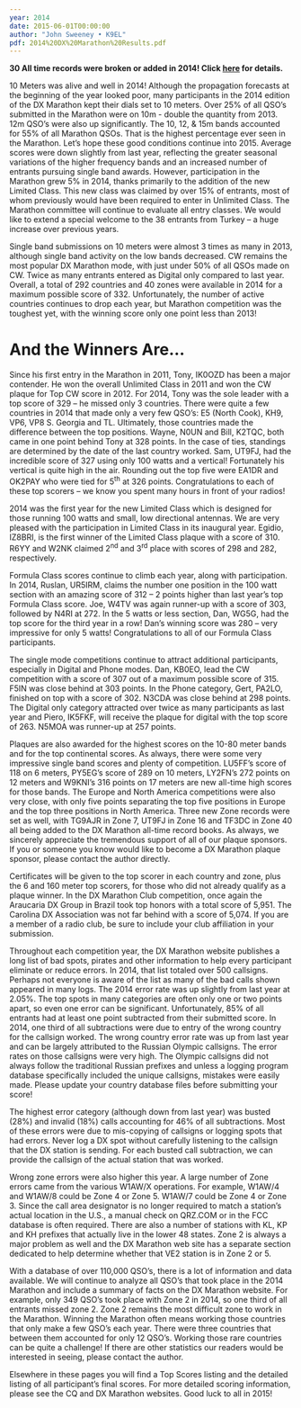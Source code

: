 ```yaml
---
year: 2014
date: 2015-06-01T00:00:00
author: "John Sweeney • K9EL"
pdf: 2014%20DX%20Marathon%20Results.pdf
---
```


**30 All time records were broken or added in 2014!
Click [here](records) for details.**


10 Meters	was alive and well in 2014! Although the propagation forecasts at the
beginning of the year looked poor, many participants in the 2014 edition
of the DX Marathon kept their dials set to 10 meters. Over 25% of all
QSO’s submitted in the Marathon were on 10m - double the quantity from
2013. 12m QSO’s were also up significantly. The 10, 12, &amp; 15m bands
accounted for 55% of all Marathon QSOs. That is the highest percentage
ever seen in the Marathon. Let’s hope these good conditions continue
into 2015. Average scores were down slightly from last year, reflecting
the greater seasonal variations of the higher frequency bands and an
increased number of entrants pursuing single band awards. However,
participation in the Marathon grew 5% in 2014, thanks primarily to the
addition of the new Limited Class. This new class was claimed by over
15% of entrants, most of whom previously would have been required to
enter in Unlimited Class. The Marathon committee will continue to
evaluate all entry classes. We would like to extend a special welcome
to the 38 entrants from Turkey – a huge increase over previous years.

Single band submissions on 10 meters were almost 3 times as many in 2013, although
single band activity on the low bands decreased. CW remains the most
popular DX Marathon mode, with just under 50% of all QSOs made on CW.
Twice as many entrants entered as Digital only compared to last year.
Overall, a total of 292 countries and 40 zones were available in 2014
for a maximum possible score of 332. Unfortunately, the number of
active countries continues to drop each year, but Marathon competition
was the toughest yet, with the winning score only one point less than
2013!

# And the Winners Are…

Since his first entry in the
Marathon in 2011, Tony, IK0OZD has been a major contender. He won the
overall Unlimited Class in 2011 and won the CW plaque for Top CW score
in 2012. For 2014, Tony was the sole leader with a top score of 329 –
he missed only 3 countries. There were quite a few countries in 2014
that made only a very few QSO’s: E5 (North Cook), KH9, VP6, VP8 S.
Georgia and TL. Ultimately, those countries made the difference between
the top positions. Wayne, N0UN and Bill, K2TQC, both came in one point
behind Tony at 328 points. In the case of ties, standings are
determined by the date of the last country worked. Sam, UT9FJ, had the
incredible score of 327 using only 100 watts and a vertical!
Fortunately his vertical is quite high in the air. Rounding out the top
five were EA1DR and OK2PAY who were tied for 5<sup>th</sup> at 326
points. Congratulations to each of these top scorers – we know you
spent many hours in front of your radios!

2014 was the first year for the new Limited Class which is designed for those running 100 watts and
small, low directional antennas. We are very pleased with the
participation in Limited Class in its inaugural year. Egidio, IZ8BRI,
is the first winner of the Limited Class plaque with a score of 310.
R6YY and W2NK claimed 2<sup>nd</sup> and 3<sup>rd</sup> place with
scores of 298 and 282, respectively.

Formula Class scores continue to climb each year, along with participation. In 2014, Ruslan,
UR5IRM, claims the number one position in the 100 watt section with an
amazing score of 312 – 2 points higher than last year’s top Formula
Class score. Joe, W4TV was again runner-up with a score of 303,
followed by N4RI at 272. In the 5 watts or less section, Dan, WG5G, had
the top score for the third year in a row! Dan’s winning score was 280
– very impressive for only 5 watts! Congratulations to all of our
Formula Class participants.

The single mode competitions continue to attract additional participants, especially in Digital and
Phone modes. Dan, KB0EO, lead the CW competition with a score of 307
out of a maximum possible score of 315. F5IN was close behind at 303
points. In the Phone category, Gert, PA2LO, finished on top with a
score of 302. N3CDA was close behind at 298 points. The Digital only
category attracted over twice as many participants as last year and
Piero, IK5FKF, will receive the plaque for digital with the top score of
263. N5MOA was runner-up at 257 points.

Plaques are also awarded for the highest scores on the 10-80 meter bands and for the top
continental scores. As always, there were some very impressive single
band scores and plenty of competition. LU5FF’s score of 118 on 6
meters, PY5EG’s score of 289 on 10 meters, LY2FN’s 272 points on 12
meters and W9KNI’s 316 points on 17 meters are new all-time high scores
for those bands. The Europe and North America competitions were also
very close, with only five points separating the top five positions in
Europe and the top three positions in North America. Three new Zone
records were set as well, with TG9AJR in Zone 7, UT9FJ in Zone 16 and
TF3DC in Zone 40 all being added to the DX Marathon all-time record
books. As always, we sincerely appreciate the tremendous support of all
of our plaque sponsors. If you or someone you know would like to become
a DX Marathon plaque sponsor, please contact the author directly.

Certificates will be given to the top scorer in each country and zone, plus the 6 and 160 meter top
scorers, for those who did not already qualify as a plaque winner. In
the DX Marathon Club competition, once again the Araucaria DX Group in
Brazil took top honors with a total score of 5,951. The Carolina DX
Association was not far behind with a score of 5,074. If you are a
member of a radio club, be sure to include your club affiliation in your
submission.

Throughout each competition year, the DX Marathon website publishes a long list of bad spots,
pirates and other information to help every participant eliminate or
reduce errors. In 2014, that list totaled over 500 callsigns. Perhaps
not everyone is aware of the list as many of the bad calls shown
appeared in many logs. The 2014 error rate was up slightly from last
year at 2.05%. The top spots in many categories are often only one or
two points apart, so even one error can be significant. Unfortunately,
85% of all entrants had at least one point subtracted from their
submitted score. In 2014, one third of all subtractions were due to
entry of the wrong country for the callsign worked. The wrong country
error rate was up from last year and can be largely attributed to the
Russian Olympic callsigns. The error rates on those callsigns were
very high. The Olympic callsigns did not always follow the traditional
Russian prefixes and unless a logging program database specifically
included the unique callsigns, mistakes were easily made. Please update
your country database files before submitting your score!

The highest error category (although down from last year) was busted (28%) and invalid (18%) calls
accounting for 46% of all subtractions. Most of these errors were due to
mis-copying of callsigns or logging spots that had errors. Never log a
DX spot without carefully listening to the callsign that the DX station
is sending. For each busted call subtraction, we can provide the
callsign of the actual station that was worked.

Wrong zone errors were also higher this year. A large number of Zone errors came from the various
W1AW/X operations. For example, W1AW/4 and W1AW/8 could be Zone 4 or
Zone 5. W1AW/7 could be Zone 4 or Zone 3. Since the call area
designator is no longer required to match a station’s actual location in
the U.S., a manual check on QRZ.COM or in the FCC database is often
required. There are also a number of stations with KL, KP and KH
prefixes that actually live in the lower 48 states. Zone 2 is always a
major problem as well and the DX Marathon web site has a separate
section dedicated to help determine whether that VE2 station is in Zone 2 or 5.

With a database of over 110,000 QSO’s, there is a lot of information and data available. We
will continue to analyze all QSO’s that took place in the 2014 Marathon
and include a summary of facts on the DX Marathon website. For example,
only 349 QSO’s took place with Zone 2 in 2014, so one third of all
entrants missed zone 2. Zone 2 remains the most difficult zone to work
in the Marathon. Winning the Marathon often means working those
countries that only make a few QSO’s each year. There were three
countries that between them accounted for only 12 QSO’s. Working those
rare countries can be quite a challenge! If there are other statistics
our readers would be interested in seeing, please contact the author.

Elsewhere in these pages you
will find a Top Scores listing and the detailed listing of all
participant’s final scores. For more detailed scoring information,
please see the CQ and DX Marathon websites. Good luck to all in 2015!
